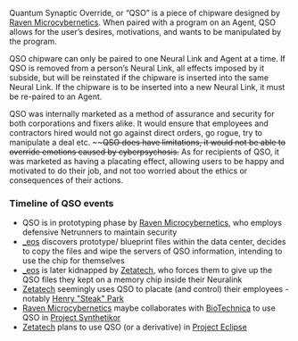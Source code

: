Quantum Synaptic Override, or “QSO” is a piece of chipware designed by [Raven Microcybernetics](Raven%20Microcybernetics.md). When paired with a program on an Agent, QSO allows for the user’s desires, motivations, and wants to be manipulated by the program.

  

QSO chipware can only be paired to one Neural Link and Agent at a time. If QSO is removed from a person’s Neural Link, all effects imposed by it subside, but will be reinstated if the chipware is inserted into the same Neural Link. If the chipware is to be inserted into a new Neural Link, it must be re-paired to an Agent.

  

QSO was internally marketed as a method of assurance and security for both corporations and fixers alike. It would ensure that employees and contractors hired would not go against direct orders, go rogue, try to manipulate a deal etc. ~~~~QSO does have limitations, it would not be able to override emotions caused by cyberpsychosis.~~ As for recipients of QSO, it was marketed as having a placating effect, allowing users to be happy and motivated to do their job, and not too worried about the ethics or consequences of their actions.


### Timeline of QSO events
- QSO is in prototyping phase by [Raven Microcybernetics](Raven%20Microcybernetics.md), who employs defensive Netrunners to maintain security 
- [_eos](_eos) discovers prototype/ blueprint files within the data center, decides to copy the files and wipe the servers of QSO information, intending to use the chip for themselves
- [_eos](_eos) is later kidnapped by [Zetatech](Zetatech.md), who forces them to give up the QSO files they kept on a memory chip inside their Neuralink
- [Zetatech](Zetatech.md) seemingly uses QSO to placate (and control) their employees - notably [Henry "Steak" Park](Henry%20"Steak"%20Park)
- [Raven Microcybernetics](Raven%20Microcybernetics.md) maybe collaborates with [BioTechnica](BioTechnica.md) to use QSO in [Project Synthetikor](Project%20Synthetikor.md)
- [Zetatech](Zetatech.md) plans to use QSO (or a derivative) in [Project Eclipse](Project%20Eclipse.md)